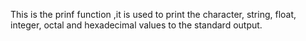 This is the prinf function ,it is used to print the character, string, float, integer, octal and hexadecimal values to the standard output.
